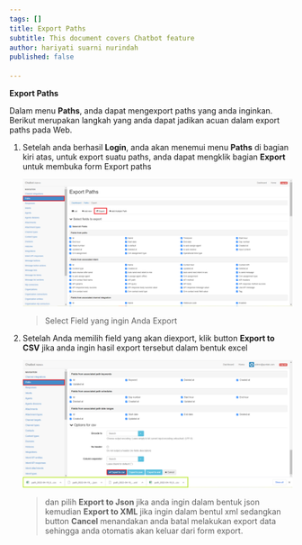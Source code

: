 ```yaml
---
tags: []
title: Export Paths
subtitle: This document covers Chatbot feature
author: hariyati suarni nurindah
published: false

---
```

**Export Paths**

Dalam menu **Paths**, anda dapat mengexport paths yang anda inginkan. Berikut merupakan langkah yang anda dapat jadikan acuan dalam export paths pada Web.

1. Setelah anda berhasil **Login**, anda akan menemui menu **Paths** di bagian kiri atas, untuk export suatu paths, anda dapat mengklik bagian **Export** untuk membuka form Export paths

   ![](/uploads/paths4.PNG)

   > Select Field yang ingin Anda Export
2. Setelah Anda memilih field yang akan diexport, klik button **Export to CSV** jika anda ingin hasil export tersebut dalam bentuk excel

   ![](/uploads/pathexport.PNG)

   > dan pilih **Export to Json** jika anda ingin dalam bentuk json kemudian **Export to XML** jika ingin dalam bentul xml sedangkan button **Cancel** menandakan anda batal melakukan export data sehingga anda otomatis akan keluar dari form export.